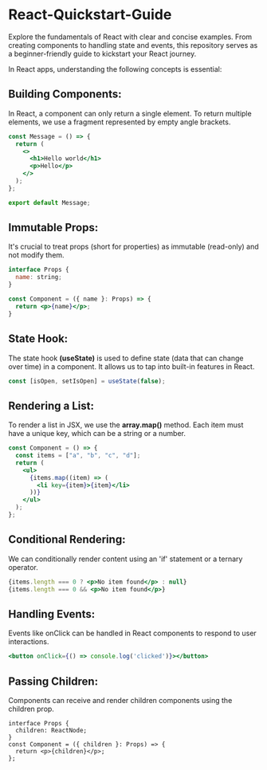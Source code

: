 # React-Quickstart-Guide
Explore the fundamentals of React with clear and concise examples. From creating components to handling state and events, this repository serves as a beginner-friendly guide to kickstart your React journey.

In React apps, understanding the following concepts is essential:

## Building Components:
In React, a component can only return a single element. To return multiple elements, we use a fragment represented by empty angle brackets.

```jsx
const Message = () => {
  return (
    <>
      <h1>Hello world</h1>
      <p>Hello</p>
    </>
  );
};

export default Message;
```
## Immutable Props:
It's crucial to treat props (short for properties) as immutable (read-only) and not modify them.

```jsx
interface Props {
  name: string;
}

const Component = ({ name }: Props) => {
  return <p>{name}</p>;
}
```
## State Hook:
The state hook **(useState)** is used to define state (data that can change over time) in a component. It allows us to tap into built-in features in React.
```js
const [isOpen, setIsOpen] = useState(false);
```
## Rendering a List:
To render a list in JSX, we use the **array.map()** method. Each item must have a unique key, which can be a string or a number.
```jsx
const Component = () => {
  const items = ["a", "b", "c", "d"];
  return (
    <ul>
      {items.map((item) => (
        <li key={item}>{item}</li>
      ))}
    </ul>
  );
};
```
## Conditional Rendering:
We can conditionally render content using an 'if' statement or a ternary operator.
```jsx
{items.length === 0 ? <p>No item found</p> : null}
{items.length === 0 && <p>No item found</p>}

```
## Handling Events:
Events like onClick can be handled in React components to respond to user interactions.
```jsx
<button onClick={() => console.log('clicked')}></button>
```
## Passing Children:
Components can receive and render children components using the children prop.

```tsx
interface Props {
  children: ReactNode;
}
const Component = ({ children }: Props) => {
  return <p>{children}</p>;
};
```
